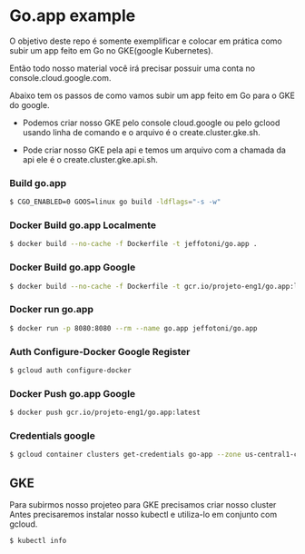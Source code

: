 # Go.app example

O objetivo deste repo é somente exemplificar e colocar em prática como subir um app feito em  Go no GKE(google Kubernetes).

Então todo nosso material você irá precisar possuir uma conta no console.cloud.google.com.

Abaixo tem os passos de como vamos subir um app feito em Go para o GKE do google.

 - Podemos criar nosso GKE pelo console cloud.google ou pelo gclood usando linha de comando e o arquivo é o create.cluster.gke.sh.

 - Pode criar nosso GKE pela api e temos um arquivo com a chamada da api ele é o create.cluster.gke.api.sh.


### Build go.app
```bash
$ CGO_ENABLED=0 GOOS=linux go build -ldflags="-s -w"
```

### Docker Build go.app Localmente
```bash
$ docker build --no-cache -f Dockerfile -t jeffotoni/go.app .
```

### Docker Build go.app Google
```bash
$ docker build --no-cache -f Dockerfile -t gcr.io/projeto-eng1/go.app:latest .
```

### Docker run go.app
```bash
$ docker run -p 8080:8080 --rm --name go.app jeffotoni/go.app
```

### Auth Configure-Docker Google Register

```bash
$ gcloud auth configure-docker
```

### Docker Push go.app Google
```bash
$ docker push gcr.io/projeto-eng1/go.app:latest
```

### Credentials google
```bash
$ gcloud container clusters get-credentials go-app --zone us-central1-c --project projeto-eng1
```

## GKE

Para subirmos nosso projeteo para GKE precisamos criar nosso cluster
Antes precisaremos instalar nosso kubectl e utiliza-lo em conjunto com gcloud.


```bash
$ kubectl info
```
